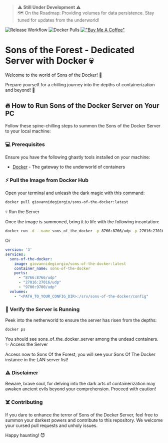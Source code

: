 
>⚠️ **Still Under Development** ⚠️  
> 🗺️ On the Roadmap: Providing volumes for data persistence. Stay tuned for updates from the underworld!  

![Release Workflow](https://github.com/gdegiorgio/sons-of-the-docker/actions/workflows/push-image.yaml/badge.svg)
![Docker Pulls](https://img.shields.io/docker/pulls/giovannidegiorgio/sons-of-the-docker.svg)
[!["Buy Me A Coffee"](https://img.shields.io/badge/-buy_me_a%C2%A0coffee-gray?logo=buy-me-a-coffee)](https://www.buymeacoffee.com/gioddiggi)


# Sons of the Forest - Dedicated Server with Docker :skull:

Welcome to the world of Sons of the Docker! :ghost:



Prepare yourself for a chilling journey into the depths of containerization and beyond! :zombie:

## :fire: How to Run Sons of the Docker Server on Your PC

Follow these spine-chilling steps to summon the Sons of the Docker Server to your local machine:

### :computer: Prerequisites

Ensure you have the following ghastly tools installed on your machine:

- [Docker](https://www.docker.com/) - The gateway to the underworld of containers

### :zap: Pull the Image from Docker Hub

Open your terminal and unleash the dark magic with this command:

```bash
docker pull giovannidegiorgio/sons-of-the-docker:latest
```
:skull: Run the Server

Once the image is summoned, bring it to life with the following incantation:

```bash
docker run -d --name sons_of_the_docker -p 8766:8766/udp -p 27016:27016/udp -p 9700:9700/udp  -v <PATH_TO_YOUR_CONFIG_DIR>:/srv/sons-of-the-docker/config giovannidegiorgio/sons-of-the-docker:latest
```

Or 

```yaml
version: '3'
services:
  sons-of-the-docker:
    image: giovannidegiorgio/sons-of-the-docker:latest
    container_name: sons-of-the-docker
    ports:
      - "8766:8766/udp"
      - "27016:27016/udp" 
      - "9700:9700/udp"
  volumes:
    - "<PATH_TO_YOUR_CONFIG_DIR>:/srv/sons-of-the-docker/config"

```

### :eyes: Verify the Server is Running

Peek into the netherworld to ensure the server has risen from the depths:


``` bash
docker ps
```

You should see sons_of_the_docker_server among the undead containers.
:sparkles: Access the Server

Access now to Sons Of the Forest, you will see your Sons Of The Docker instance in the LAN server list!

### :warning: Disclaimer

Beware, brave soul, for delving into the dark arts of containerization may awaken ancient evils beyond your comprehension. Proceed with caution!

### :skull_and_crossbones: Contributing

If you dare to enhance the terror of Sons of the Docker Server, feel free to summon your darkest powers and contribute to this repository. We welcome your cursed pull requests and unholy issues.

Happy haunting! :smiling_imp: